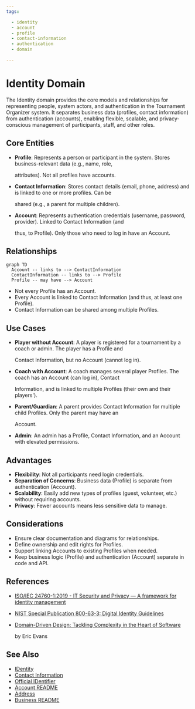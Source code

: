 ```yaml
---
tags:

  - identity
  - account
  - profile
  - contact-information
  - authentication
  - domain

---
```


# Identity Domain

The Identity domain provides the core models and relationships for representing people, system actors, and authentication in the Tournament Organizer system. It separates business data (profiles, contact information) from authentication (accounts), enabling flexible, scalable, and privacy-conscious management of participants, staff, and other roles.

## Core Entities

- **Profile**: Represents a person or participant in the system. Stores business-relevant data (e.g., name, role,

  attributes). Not all profiles have accounts.

- **Contact Information**: Stores contact details (email, phone, address) and is linked to one or more profiles. Can be

  shared (e.g., a parent for multiple children).

- **Account**: Represents authentication credentials (username, password, provider). Linked to Contact Information (and

  thus, to Profile). Only those who need to log in have an Account.

## Relationships

```mermaid
graph TD
  Account -- links to --> ContactInformation
  ContactInformation -- links to --> Profile
  Profile -- may have --> Account
```

- Not every Profile has an Account.
- Every Account is linked to Contact Information (and thus, at least one Profile).
- Contact Information can be shared among multiple Profiles.

## Use Cases

- **Player without Account**: A player is registered for a tournament by a coach or admin. The player has a Profile and

  Contact Information, but no Account (cannot log in).

- **Coach with Account**: A coach manages several player Profiles. The coach has an Account (can log in), Contact

  Information, and is linked to multiple Profiles (their own and their players').

- **Parent/Guardian**: A parent provides Contact Information for multiple child Profiles. Only the parent may have an

  Account.

- **Admin**: An admin has a Profile, Contact Information, and an Account with elevated permissions.

## Advantages

- **Flexibility**: Not all participants need login credentials.
- **Separation of Concerns**: Business data (Profile) is separate from authentication (Account).
- **Scalability**: Easily add new types of profiles (guest, volunteer, etc.) without requiring accounts.
- **Privacy**: Fewer accounts means less sensitive data to manage.

## Considerations

- Ensure clear documentation and diagrams for relationships.
- Define ownership and edit rights for Profiles.
- Support linking Accounts to existing Profiles when needed.
- Keep business logic (Profile) and authentication (Account) separate in code and API.

## References

- [ISO/IEC 24760-1:2019 - IT Security and Privacy — A framework for identity management](https://www.iso.org/standard/77582.html)
- [NIST Special Publication 800-63-3: Digital Identity Guidelines](https://pages.nist.gov/800-63-3/)
- [Domain-Driven Design: Tackling Complexity in the Heart of Software](https://www.amazon.com/Domain-Driven-Design-Tackling-Complexity-Software/dp/0321125215)

  by Eric Evans

## See Also

- [IDentity](../identity/identity.md)
- [Contact Information](../identity/contact_information.md)
- [Official IDentifier](../identity/official_identifier.md)
- [Account README](../identity/account/account.md)
- [Address](../identity/attributes/address.md)
- [Business README](../README.md)
